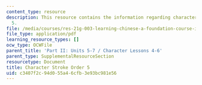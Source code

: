 ```yaml
---
content_type: resource
description: This resource contains the information regarding character stroke order
  5.
file: /media/courses/res-21g-003-learning-chinese-a-foundation-course-in-mandarin-spring-2011/c3407f2c94d055a46cfb3e93bc981e56_MITRES_21G_003S11_stroke05.pdf
file_type: application/pdf
learning_resource_types: []
ocw_type: OCWFile
parent_title: 'Part II: Units 5-7 / Character Lessons 4-6'
parent_type: SupplementalResourceSection
resourcetype: Document
title: Character Stroke Order 5
uid: c3407f2c-94d0-55a4-6cfb-3e93bc981e56
---
```

